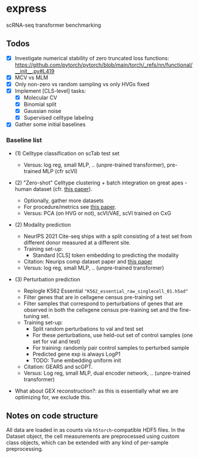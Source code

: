# express
scRNA-seq transformer benchmarking


## Todos
- [x] Investigate numerical stability of zero truncated loss functions: https://github.com/pytorch/pytorch/blob/main/torch/_refs/nn/functional/__init__.py#L419
- [x] MCV vs MLM
- [x] Only non-zero vs random sampling vs only HVGs fixed
- [x] Implement [CLS-level] tasks:
  - [x] Molecular CV
  - [x] Binomial split
  - [x] Gaussian noise
  - [x] Supervised celltype labeling
- [x] Gather some initial baselines

### Baseline list
- (1) Celltype classification on scTab test set
  - Versus: log reg, small MLP, .. (unpre-trained transformer), pre-trained MLP (cfr scVI)

- (2) "Zero-shot" Celltype clustering + batch integration on great apes - human dataset (cfr. [this paper](https://www.biorxiv.org/content/10.1101/2024.02.16.580624v1.full.pdf)). 
  - Optionally, gather more datasets
  - For procedure/metrics see [this paper](https://www.biorxiv.org/content/10.1101/2023.10.16.561085v2.full.pdf).
  - Versus: PCA (on HVG or not), scVI/VAE, scVI trained on CxG

- (2) Modality prediction
  - NeurIPS 2021 Cite-seq ships with a split consisting of a test set from different donor measured at a different site.
  - Training set-up:
    - Standard [CLS] token embedding to predicting the modality
  - Citation: Neurips comp dataset paper and [this paper](https://www.biorxiv.org/content/10.1101/2024.02.16.580624v1.full.pdf)
  - Versus: log reg, small MLP, .. (unpre-trained transformer)


- (3) Perturbation prediction
  - Replogle K562 Essential `"K562_essential_raw_singlecell_01.h5ad"`
  - Filter genes that are in cellxgene census pre-training set
  - Filter samples that correspond to perturbations of genes that are observed in both the cellxgene census pre-training set and the fine-tuning set.
  - Training set-up:
    - Split random perturbations to val and test set
    - For these perturbations, use held-out set of control samples (one set for val and test)
    - For training: randomly pair control samples to perturbed sample
    - Predicted gene exp is always LogP1
    - TODO: Tune embedding uniform init 
  - Citation: GEARS and scGPT.
  - Versus: Log reg, small MLP, dual encoder network, .. (unpre-trained transformer)

 
- What about GEX reconstruction?: as this is essentially what we are optimizing for, we exclude this.


## Notes on code structure
All data are loaded in as counts via `h5torch`-compatible HDF5 files. In the Dataset object, the cell measurements are preprocessed using custom class objects, which can be extended with any kind of per-sample preprocessing.